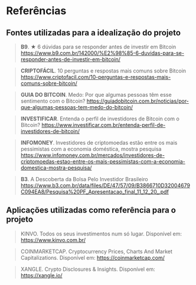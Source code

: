 # Referências

## Fontes utilizadas para a idealização do projeto
> **B9**. ★ 6 dúvidas para se responder antes de investir em Bitcoin https://www.b9.com.br/142000/%E2%98%85-6-duvidas-para-se-responder-antes-de-investir-em-bitcoin/

> **CRIPTOFÁCIL**. 10 perguntas e respostas mais comuns sobre Bitcoin https://www.criptofacil.com/10-perguntas-e-respostas-mais-comuns-sobre-bitcoin/

> **GUIA DO BITCOIN**. Medo: Por que algumas pessoas têm esse sentimento com o Bitcoin? https://guiadobitcoin.com.br/noticias/por-que-algumas-pessoas-tem-medo-do-bitcoin/

> **INVESTIFICAR**. Entenda o perfil de investidores de Bitcoin com o Bitcoin? https://www.investificar.com.br/entenda-perfil-de-investidores-de-bitcoin/

> **INFOMONEY**. Investidores de criptomoedas estão entre os mais pessimistas com a economia doméstica, mostra pesquisa https://www.infomoney.com.br/mercados/investidores-de-criptomoedas-estao-entre-os-mais-pessimistas-com-a-economia-domestica-mostra-pesquisa/

> **B3**. A Descoberta da Bolsa Pelo Investidor Brasileiro https://www.b3.com.br/data/files/DE/47/57/09/B3866710D32004679C094EA8/Pesquisa%20PF_Apresentacao_final_11_12_20_.pdf

## Aplicações utilizadas como referência para o projeto
> KINVO. Todos os seus investimentos num só lugar. Disponível em: https://www.kinvo.com.br/

> COINMARKETCAP. Cryptocurrency Prices, Charts And Market Capitalizations. Disponível em: https://coinmarketcap.com/

> XANGLE. Crypto Disclosures & Insights. Disponível em: https://xangle.io/